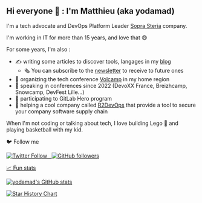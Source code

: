 ## Hi everyone 👋 : I'm Matthieu (aka yodamad)

I'm a tech advocate and DevOps Platform Leader [Sopra Steria](https://soprasteria.com) company.

I'm working in IT for more than 15 years, and love that 😅

For some years, I'm also :
- ✍️ writing some articles to discover tools, langages in my [blog](https://yodamad.hashnode.dev/)
  - 🗞️ You can subscribe to the [newsletter](https://yodamad.hashnode.dev/newsletter) to receive to future ones
- 🌋 organizing the tech conference [Volcamp](https://volcamp.io) in my home region
- 🎤 speaking in conferences since 2022 (DevoXX France, Breizhcamp, Snowcamp, DevFest Lille...)
- 🦊 participating to GitLab Hero program
- 🤖 helping a cool company called [R2DevOps](https://r2devops.io/) that provide a tool to secure your company software supply chain

When I'm not coding or talking about tech, I love building Lego 🧱 and playing basketball with my kid.

🐦 Follow me 

<a href="https://twitter.com/yodamad03"><img alt="Twitter Follow" src="https://img.shields.io/twitter/follow/yodamad03?label=Twitter&style=for-the-badge&logo=twitter&color=1DA1F2"> &nbsp;
![GitHub followers](https://img.shields.io/github/followers/yodamad)

📈 Fun stats

[![yodamad's GitHub stats](https://github-readme-stats.vercel.app/api?username=yodamad)](https://github.com/anuraghazra/github-readme-stats)

[![Star History Chart](https://api.star-history.com/svg?repos=yodamad/gitlab-emoji,yodamad/svn2git,yodamad/heimdall&type=Date)](https://star-history.com/#yodamad/gitlab-emoji&yodamad/svn2git,yodamad/heimdall&Date)
